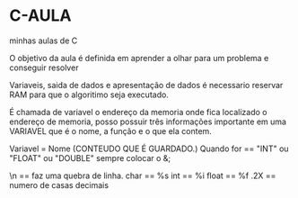 # C-AULA

minhas aulas de C

O objetivo da aula é definida em aprender a olhar para um problema e conseguir resolver

Variaveis, saida de dados e apresentação de dados é necessario reservar RAM para que o algoritimo seja executado.

É chamada de variavel o endereço da memoria onde fica localizado o endereço de memoria, posso possuir três informações importante em uma VARIAVEL que é o nome, a função e o que ela contem.

Variavel = Nome (CONTEUDO QUE É GUARDADO.)
Quando for == "INT" ou "FLOAT" ou "DOUBLE" sempre colocar o &;

\n == faz uma quebra de linha.
char == %s
int == %i
float == %f
.2X == numero de casas decimais